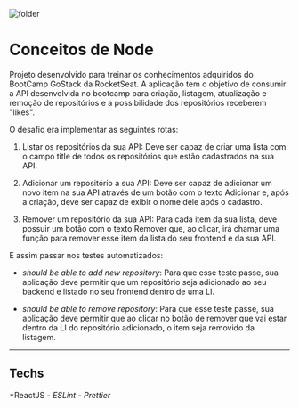 ![folder](https://github.com/Flavio-Vicentini/gostack-primeiro-projeto-node/blob/master/assets/to_readme/folder_gostack.png)
# Conceitos de Node
Projeto desenvolvido para treinar os conhecimentos adquiridos do BootCamp GoStack da RocketSeat. A aplicação tem o objetivo de consumir a API desenvolvida no bootcamp para criação, listagem, atualização e remoção de repositórios e a possibilidade dos repositórios receberem "likes".

O desafio era implementar as seguintes rotas:

1. Listar os repositórios da sua API: Deve ser capaz de criar uma lista com o campo title de todos os repositórios que estão cadastrados na sua API.

2. Adicionar um repositório a sua API: Deve ser capaz de adicionar um novo item na sua API através de um botão com o texto Adicionar e, após a criação, deve ser capaz de exibir o nome dele após o cadastro.

3. Remover um repositório da sua API: Para cada item da sua lista, deve possuir um botão com o texto Remover que, ao clicar, irá chamar uma função para remover esse item da lista do seu frontend e da sua API.


E assim passar nos testes automatizados:

- *should be able to add new repository*: Para que esse teste passe, sua aplicação deve permitir que um repositório seja adicionado ao seu backend e listado no seu frontend dentro de uma LI.

- *should be able to remove repository*: Para que esse teste passe, sua aplicação deve permitir que ao clicar no botão de remover que vai estar dentro da LI do repositório adicionado, o item seja removido da listagem.


---

## Techs

*ReactJS -
*ESLint* -
*Prettier*
